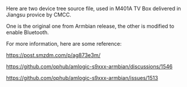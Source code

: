 Here are two device tree source file, used in M401A TV Box delivered in Jiangsu provice by CMCC.

One is the original one from Armbian release, the other is modified to enable Bluetooth.

For more information, here are some reference:

https://post.smzdm.com/p/ag873e3m/

https://github.com/ophub/amlogic-s9xxx-armbian/discussions/1546

https://github.com/ophub/amlogic-s9xxx-armbian/issues/1513
